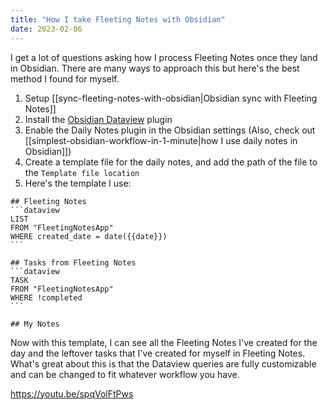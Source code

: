 ```yaml
---
title: "How I take Fleeting Notes with Obsidian"
date: 2023-02-06
---
```

I get a lot of questions asking how I process Fleeting Notes once they land in Obsidian. There are many ways to approach this but here's the best method I found for myself.

1. Setup [[sync-fleeting-notes-with-obsidian|Obsidian sync with Fleeting Notes]]
2. Install the [Obsidian Dataview](https://github.com/blacksmithgu/obsidian-dataview) plugin
3. Enable the Daily Notes plugin in the Obsidian settings (Also, check out [[simplest-obsidian-workflow-in-1-minute|how I use daily notes in Obsidian]])
4. Create a template file for the daily notes, and add the path of the file to the `Template file location`
5. Here's the template I use: 
````
## Fleeting Notes
```dataview
LIST
FROM "FleetingNotesApp"
WHERE created_date = date({{date}}) 
```

## Tasks from Fleeting Notes
```dataview
TASK
FROM "FleetingNotesApp"
WHERE !completed
```

## My Notes

````

Now with this template, I can see all the Fleeting Notes I've created for the day and the leftover tasks that I've created for myself in Fleeting Notes. What's great about this is that the Dataview queries are fully customizable and can be changed to fit whatever workflow you have. 

https://youtu.be/spqVolFtPws